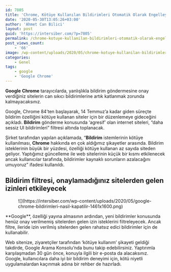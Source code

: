 ```yaml
---
id: 7805
title: 'Chrome, Kötüye Kullanılan Bildirimleri Otomatik Olarak Engelleyecek'
date: '2020-05-30T13:05:26+03:00'
author: 'Ahmet Can Bilici'
layout: post
guid: 'https://intersiber.com/?p=7805'
permalink: /chrome-kotuye-kullanilan-bildirimleri-otomatik-olarak-engelleyecek/
post_views_count:
    - '66'
image: /wp-content/uploads/2020/05/chrome-kotuye-kullanilan-bildirimleri-otomatik-olarak-engelleyecek.jpeg
categories:
    - Genel
tags:
    - google
    - 'Google Chrome'
---
```


**Google** **Chrome** tarayıcılarda, yanlışlıkla bildirim göndermesine onay verdiğiniz sitelerin can sıkıcı bildirimlerine artık katlanmak zorunda kalmayacaksınız.

Google, Chrome 84’ten başlayarak, 14 Temmuz’a kadar giden süreçte bildirim özelliğini kötüye kullanan siteler için bir düzenlemeye gideceğini açıkladı. **Bildirim** gönderme konusunda ‘agresif’ olan internet siteleri, “daha sessiz UI bildirimleri” filtresi altında toplanacak.

Şirket tarafından yapılan açıklamada, “**Bildirim** istemlerinin kötüye kullanılması, **Chrome** hakkında en çok aldığımız şikayetler arasında. Bildirim isteklerinin büyük bir yüzdesi, özelliği kötüye kullanan az sayıda siteden geliyor. Yaptığımız güncelleme ile web sitelerinin küçük bir kısmı etkilenecek ancak kullanıcılar tarafında, bildirimler kaynaklı sorunların azalacağını umuyoruz” ifadesi kullanıldı.

## Bildirim filtresi, onaylamadığınız sitelerden gelen izinleri etkileyecek

<figure class="wp-block-image size-large">![](https://intersiber.com/wp-content/uploads/2020/05/google-chrome-bildirimleri-nasil-kapatilir-1461x1600.png)</figure>**Google**, özelliği yayına almasının ardından, yeni bildirimler konusunda henüz onay verilmemiş sitelerden gelen izin isteklerini filtreleyecek. Ancak filtre, ileride izin verilmiş sitelerden gelen rahatsız edici bildirimler için de kullanabilir.

Web sitenize, ziyaretçiler tarafından ‘kötüye kullanım’ şikayeti geldiği takdirde, Google Arama Konsolu’nda bunu takip edebilirsiniz. Yaptırımla karşılaşmadan 30 gün önce, konuyla ilgili bir e-posta da alacaksınız. Google, kullanıcılara daha iyi bir bildirim deneyimi için, kötü niyetli uygulamalardan kaçınmak adına bir rehber de hazırladı.